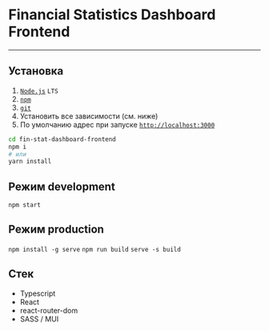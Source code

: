 # Financial Statistics Dashboard Frontend
---

## Установка

1. [`Node.js`](https://nodejs.org/) `LTS`
2. [`npm`](https://docs.npmjs.com/downloading-and-installing-node-js-and-npm)
3. [`git`](https://git-scm.com/)
4. Установить все зависимости (см. ниже)
5. По умолчанию адрес при запуске [`http://localhost:3000`](http://localhost:3000)

```sh
cd fin-stat-dashboard-frontend
npm i
# или
yarn install
```

## Режим development
`npm start` 

## Режим production
`npm install -g serve`
`npm run build`
`serve -s build`

## Стек

- Typescript
- React
- react-router-dom
- SASS / MUI

